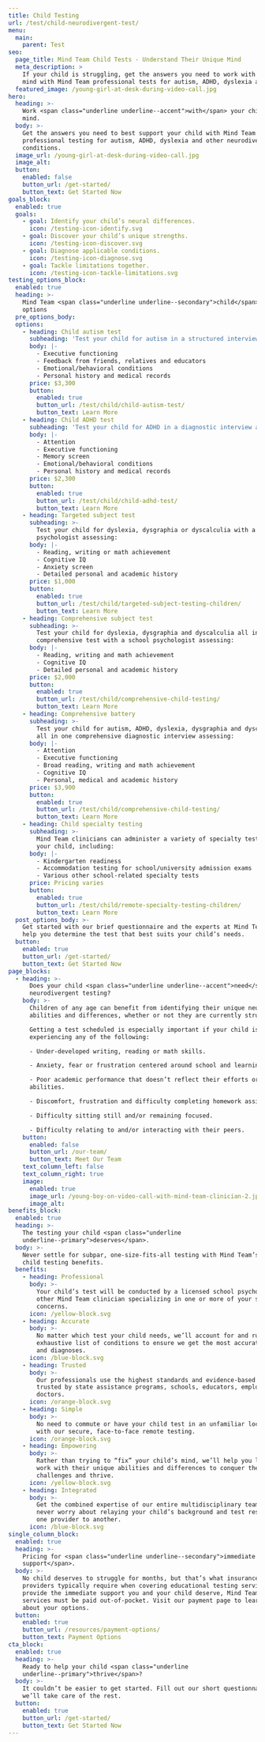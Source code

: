 ```yaml
---
title: Child Testing
url: /test/child-neurodivergent-test/
menu:
  main:
    parent: Test
seo:
  page_title: Mind Team Child Tests - Understand Their Unique Mind
  meta_description: >
    If your child is struggling, get the answers you need to work with their
    mind with Mind Team professional tests for autism, ADHD, dyslexia and more. 
  featured_image: /young-girl-at-desk-during-video-call.jpg
hero:
  heading: >-
    Work <span class="underline underline--accent">with</span> your child’s
    mind.
  body: >-
    Get the answers you need to best support your child with Mind Team
    professional testing for autism, ADHD, dyslexia and other neurodivergent
    conditions.
  image_url: /young-girl-at-desk-during-video-call.jpg
  image_alt:
  button:
    enabled: false
    button_url: /get-started/
    button_text: Get Started Now
goals_block:
  enabled: true
  goals:
    - goal: Identify your child’s neural differences.
      icon: /testing-icon-identify.svg
    - goal: Discover your child’s unique strengths.
      icon: /testing-icon-discover.svg
    - goal: Diagnose applicable conditions.
      icon: /testing-icon-diagnose.svg
    - goal: Tackle limitations together.
      icon: /testing-icon-tackle-limitations.svg
testing_options_block:
  enabled: true
  heading: >-
    Mind Team <span class="underline underline--secondary">child</span> testing
    options
  pre_options_body:
  options:
    - heading: Child autism test
      subheading: 'Test your child for autism in a structured interview assessing:'
      body: |-
        - Executive functioning 
        - Feedback from friends, relatives and educators
        - Emotional/behavioral conditions
        - Personal history and medical records
      price: $3,300
      button:
        enabled: true
        button_url: /test/child/child-autism-test/
        button_text: Learn More
    - heading: Child ADHD test
      subheading: 'Test your child for ADHD in a diagnostic interview assessing:'
      body: |-
        - Attention
        - Executive functioning
        - Memory screen
        - Emotional/behavioral conditions
        - Personal history and medical records
      price: $2,300
      button:
        enabled: true
        button_url: /test/child/child-adhd-test/
        button_text: Learn More
    - heading: Targeted subject test
      subheading: >-
        Test your child for dyslexia, dysgraphia or dyscalculia with a school
        psychologist assessing:
      body: |-
        - Reading, writing or math achievement
        - Cognitive IQ
        - Anxiety screen
        - Detailed personal and academic history
      price: $1,000
      button:
        enabled: true
        button_url: /test/child/targeted-subject-testing-children/
        button_text: Learn More
    - heading: Comprehensive subject test
      subheading: >-
        Test your child for dyslexia, dysgraphia and dyscalculia all in one
        comprehensive test with a school psychologist assessing:
      body: |-
        - Reading, writing and math achievement
        - Cognitive IQ
        - Detailed personal and academic history
      price: $2,000
      button:
        enabled: true
        button_url: /test/child/comprehensive-child-testing/
        button_text: Learn More
    - heading: Comprehensive battery
      subheading: >-
        Test your child for autism, ADHD, dyslexia, dysgraphia and dyscalculia
        all in one comprehensive diagnostic interview assessing:
      body: |-
        - Attention
        - Executive functioning
        - Broad reading, writing and math achievement
        - Cognitive IQ
        - Personal, medical and academic history
      price: $3,900
      button:
        enabled: true
        button_url: /test/child/comprehensive-child-testing/
        button_text: Learn More
    - heading: Child specialty testing
      subheading: >-
        Mind Team clinicians can administer a variety of specialty tests for
        your child, including:
      body: |-
        - Kindergarten readiness
        - Accommodation testing for school/university admission exams
        - Various other school-related specialty tests
      price: Pricing varies
      button:
        enabled: true
        button_url: /test/child/remote-specialty-testing-children/
        button_text: Learn More
  post_options_body: >-
    Get started with our brief questionnaire and the experts at Mind Team will
    help you determine the test that best suits your child’s needs.
  button:
    enabled: true
    button_url: /get-started/
    button_text: Get Started Now
page_blocks:
  - heading: >-
      Does your child <span class="underline underline--accent">need</span>
      neurodivergent testing?
    body: >-
      Children of any age can benefit from identifying their unique neural
      abilities and differences, whether or not they are currently struggling. 

      Getting a test scheduled is especially important if your child is
      experiencing any of the following:  

      - Under-developed writing, reading or math skills. 

      - Anxiety, fear or frustration centered around school and learning. 

      - Poor academic performance that doesn’t reflect their efforts or
      abilities. 

      - Discomfort, frustration and difficulty completing homework assignments. 

      - Difficulty sitting still and/or remaining focused. 

      - Difficulty relating to and/or interacting with their peers.
    button:
      enabled: false
      button_url: /our-team/
      button_text: Meet Our Team
    text_column_left: false
    text_column_right: true
    image:
      enabled: true
      image_url: /young-boy-on-video-call-with-mind-team-clinician-2.jpg
      image_alt:
benefits_block:
  enabled: true
  heading: >-
    The testing your child <span class="underline
    underline--primary">deserves</span>.
  body: >-
    Never settle for subpar, one-size-fits-all testing with Mind Team’s superior
    child testing benefits.
  benefits:
    - heading: Professional
      body: >-
        Your child’s test will be conducted by a licensed school psychologist or
        other Mind Team clinician specializing in one or more of your specific
        concerns.
      icon: /yellow-block.svg
    - heading: Accurate
      body: >-
        No matter which test your child needs, we’ll account for and rule out an
        exhaustive list of conditions to ensure we get the most accurate results
        and diagnoses.
      icon: /blue-block.svg
    - heading: Trusted
      body: >-
        Our professionals use the highest standards and evidence-based methods,
        trusted by state assistance programs, schools, educators, employers and
        doctors.
      icon: /orange-block.svg
    - heading: Simple
      body: >-
        No need to commute or have your child test in an unfamiliar location
        with our secure, face-to-face remote testing.
      icon: /orange-block.svg
    - heading: Empowering
      body: >-
        Rather than trying to “fix” your child’s mind, we’ll help you learn to
        work with their unique abilities and differences to conquer their
        challenges and thrive.
      icon: /yellow-block.svg
    - heading: Integrated
      body: >-
        Get the combined expertise of our entire multidisciplinary team and
        never worry about relaying your child’s background and test results from
        one provider to another.
      icon: /blue-block.svg
single_column_block:
  enabled: true
  heading: >-
    Pricing for <span class="underline underline--secondary">immediate
    support</span>.
  body: >-
    No child deserves to struggle for months, but that’s what insurance
    providers typically require when covering educational testing services. To
    provide the immediate support you and your child deserve, Mind Team testing
    services must be paid out-of-pocket. Visit our payment page to learn more
    about your options.
  button:
    enabled: true
    button_url: /resources/payment-options/
    button_text: Payment Options
cta_block:
  enabled: true
  heading: >-
    Ready to help your child <span class="underline
    underline--primary">thrive</span>?
  body: >-
    It couldn’t be easier to get started. Fill out our short questionnaire and
    we’ll take care of the rest.
  button:
    enabled: true
    button_url: /get-started/
    button_text: Get Started Now
---
```

